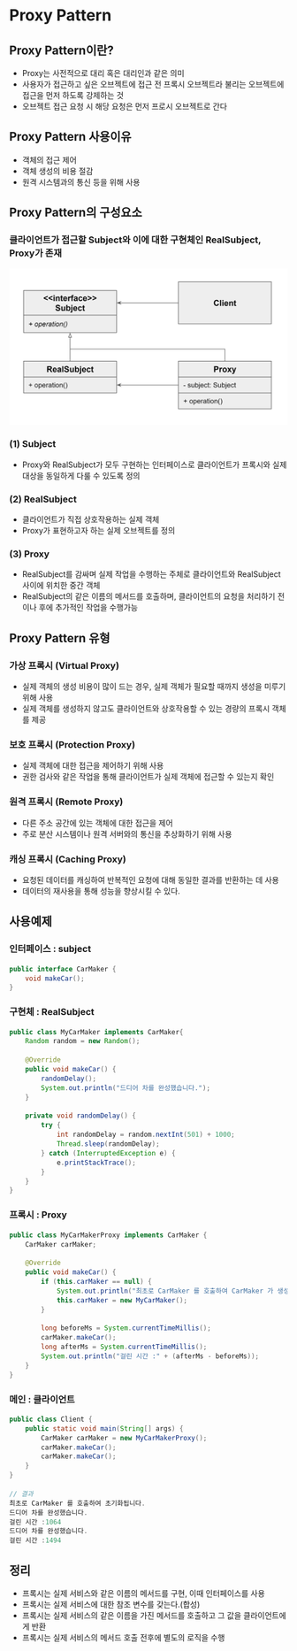 # Proxy Pattern
## Proxy Pattern이란?
- Proxy는 사전적으로 대리 혹은 대리인과 같은 의미
- 사용자가 접근하고 싶은 오브젝트에 접근 전 프록시 오브젝트라 불리는 오브젝트에 접근을 먼저 하도록 강제하는 것
- 오브젝트 접근 요청 시 해당 요청은 먼저 프로시 오브젝트로 간다

## Proxy Pattern 사용이유
- 객체의 접근 제어
- 객체 생성의 비용 절감 
- 원격 시스템과의 통신 등을 위해 사용

## Proxy Pattern의 구성요소
### 클라이언트가 접근할 Subject와 이에 대한 구현체인 RealSubject, Proxy가 존재
![DP](./img/1.png)

### (1) Subject 
- Proxy와 RealSubject가 모두 구현하는 인터페이스로 클라이언트가 프록시와 실제 대상을 동일하게 다룰 수 있도록 정의

### (2) RealSubject 
- 클라이언트가 직접 상호작용하는 실제 객체
- Proxy가 표현하고자 하는 실제 오브젝트를 정의

### (3) Proxy
- RealSubject를 감싸며 실제 작업을 수행하는 주체로 클라이언트와 RealSubject 사이에 위치한 중간 객체
- RealSubject의 같은 이름의 메서드를 호출하며, 클라이언트의 요청을 처리하기 전이나 후에 추가적인 작업을 수행가능

## Proxy Pattern 유형
### 가상 프록시 (Virtual Proxy)
- 실제 객체의 생성 비용이 많이 드는 경우, 실제 객체가 필요할 때까지 생성을 미루기 위해 사용
- 실제 객체를 생성하지 않고도 클라이언트와 상호작용할 수 있는 경량의 프록시 객체를 제공

### 보호 프록시 (Protection Proxy)
- 실제 객체에 대한 접근을 제어하기 위해 사용
- 권한 검사와 같은 작업을 통해 클라이언트가 실제 객체에 접근할 수 있는지 확인

### 원격 프록시 (Remote Proxy)
- 다른 주소 공간에 있는 객체에 대한 접근을 제어
- 주로 분산 시스템이나 원격 서버와의 통신을 추상화하기 위해 사용

### 캐싱 프록시 (Caching Proxy)
- 요청된 데이터를 캐싱하여 반복적인 요청에 대해 동일한 결과를 반환하는 데 사용
- 데이터의 재사용을 통해 성능을 향상시킬 수 있다.
  

## 사용예제
### 인터페이스 : subject
```java
public interface CarMaker {
    void makeCar();
}
```

### 구현체 : RealSubject
```java
public class MyCarMaker implements CarMaker{
    Random random = new Random();

    @Override
    public void makeCar() {
        randomDelay();
        System.out.println("드디어 차를 완성했습니다.");
    }

    private void randomDelay() {
        try {
            int randomDelay = random.nextInt(501) + 1000;
            Thread.sleep(randomDelay);
        } catch (InterruptedException e) {
            e.printStackTrace();
        }
    }
}
```

### 프록시 : Proxy
```java
public class MyCarMakerProxy implements CarMaker {
    CarMaker carMaker;

    @Override
    public void makeCar() {
        if (this.carMaker == null) {
            System.out.println("최초로 CarMaker 를 호출하여 CarMaker 가 생성됩니다.");
            this.carMaker = new MyCarMaker();
        }

        long beforeMs = System.currentTimeMillis();
        carMaker.makeCar();
        long afterMs = System.currentTimeMillis();
        System.out.println("걸린 시간 :" + (afterMs - beforeMs));
    }
}
```
### 메인 : 클라이언트
```java
public class Client {
    public static void main(String[] args) {
        CarMaker carMaker = new MyCarMakerProxy();
        carMaker.makeCar();
        carMaker.makeCar();
    }
}

// 결과
최초로 CarMaker 를 호출하여 초기화됩니다.
드디어 차를 완성했습니다.
걸린 시간 :1064
드디어 차를 완성했습니다.
걸린 시간 :1494
```

## 정리
- 프록시는 실제 서비스와 같은 이름의 메서드를 구현, 이때 인터페이스를 사용
- 프록시는 실제 서비스에 대한 참조 변수를 갖는다.(합성)
- 프록시는 실제 서비스의 같은 이름을 가진 메서드를 호출하고 그 값을 클라이언트에게 반환
- 프록시는 실제 서비스의 메서드 호출 전후에 별도의 로직을 수행



